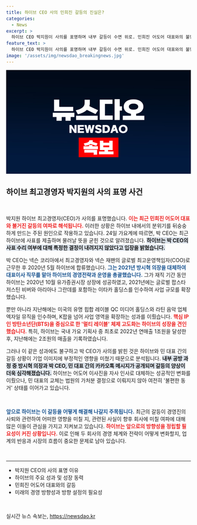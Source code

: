 ```yaml
---
title: 하이브 CEO 사의 민희진 갈등의 진실은?
categories:
  - News
excerpt: >
  하이브 CEO 박지원이 사의를 표명하며 내부 갈등이 수면 위로. 민희진 어도어 대표와의 불협화음으로 기업 이미지에 타격, 새로운 전환점 예고!
feature_text: >
  하이브 CEO 박지원이 사의를 표명하며 내부 갈등이 수면 위로. 민희진 어도어 대표와의 불협화음으로 기업 이미지에 타격, 새로운 전환점 예고!
image: '/assets/img/newsdao_breakingnews.jpg'
---
```


<p><img src="/assets/img/newsdao_breakingnews.jpg" alt="koreaapp 속보" /></p>

<h2 data-ke-size="size26">하이브 최고경영자 박지원의 사의 표명 사건</h2>

<p data-ke-size="size16">&nbsp;</p>

<p>박지원 하이브 최고경영자(CEO)가 사의를 표명했습니다. <b><span style="color: #ee2323;">이는 최근 민희진 어도어 대표와 불거진 갈등의 여파로 해석됩니다.</span></b> 이러한 상황은 하이브 내에서의 분위기를 뒤숭숭하게 만드는 주된 원인으로 작용하고 있습니다. 24일 가요계에 따르면, 박 CEO는 최근 하이브에 사표를 제출하며 물러날 뜻을 굳힌 것으로 알려졌습니다. <b><span style="background-color: #21538527;">하이브는 박 CEO의 사표 수리 여부에 대해 특정한 결정이 내려지지 않았다고 입장을 밝혔습니다.</span></b></p>

<p>박 CEO는 넥슨 코리아에서 최고경영자와 넥슨 재팬의 글로벌 최고운영책임자(COO)로 근무한 후 2020년 5월 하이브에 합류했습니다. <b><span style="color: #1a5490;">그는 2021년 방시혁 의장을 대체하여 대표이사 직무를 맡아 하이브의 경영전략과 운영을 총괄했습니다.</span></b> 그가 재직 기간 동안 하이브는 2020년 10월 유가증권시장 상장에 성공하였고, 2021년에는 글로벌 팝스타 저스틴 비버와 아리아나 그란데를 포함하는 이타카 홀딩스를 인수하여 사업 규모를 확장했습니다.</p>

<p>뿐만 아니라 지난해에는 미국의 유명 힙합 레이블 QC 미디어 홀딩스와 라틴 음악 업체 엑자일 뮤직을 인수하며, K팝을 넘어 사업 영역을 확장하는 성과를 이뤘습니다. <b><span style="color: #ee2323;">핵심 IP인 방탄소년단(BTS)을 중심으로 한 '멀티 레이블' 체제 고도화는 하이브의 성장을 견인했습니다.</span></b> 특히, 하이브는 국내 가요 기획사 중 최초로 2022년 연매출 1조원을 달성한 후, 지난해에는 2조원의 매출을 기록하였습니다.</p>

<p>그러나 이 같은 성과에도 불구하고 박 CEO가 사의를 밝힌 것은 하이브와 민 대표 간의 갈등 상황이 기업 이미지에 부정적인 영향을 미쳤기 때문으로 분석됩니다. <b><span style="background-color: #21538527;">내부 공방 과정 중 방시혁 의장과 박 CEO, 민 대표 간의 카카오톡 메시지가 공개되며 갈등의 양상이 더욱 심각해졌습니다.</span></b> 하이브는 어도어 이사진을 자사 인사로 대체하는 성공적인 변화를 이뤘으나, 민 대표의 교체는 법원의 가처분 결정으로 이뤄지지 않아 여전히 '불편한 동거' 상태를 이어가고 있습니다. </p>

<p data-ke-size="size16">&nbsp;</p>

<p><b><span style="color: #1a5490;">앞으로 하이브는 이 갈등을 어떻게 해결해 나갈지 주목됩니다.</span></b> 최근의 갈등이 경영진의 사퇴와 관련하여 어떠한 영향을 미칠 지, 관련된 사실이 향후 회사에 미칠 여파에 대해 많은 이들이 관심을 가지고 지켜보고 있습니다. <b><span style="color: #ee2323;">하이브는 앞으로의 방향성을 정립할 필요성이 커진 상황입니다.</span></b> 이로 인해 두 회사의 경영 체계와 전략이 어떻게 변화할지, 업계의 반응과 시장의 흐름이 중요한 문제로 남아 있습니다. </p>

<p data-ke-size="size16">&nbsp;</p>

<hr>

<ul>
  <li>박지원 CEO의 사의 표명 이유</li>
  <li>하이브의 주요 성과 및 성장 동력</li>
  <li>민희진 어도어 대표와의 갈등</li>
  <li>미래의 경영 방향성과 방향 설정의 필요성</li>
</ul>

<p data-ke-size="size16">&nbsp;</p>
실시간 뉴스 속보는, <a href="https://newsdao.kr" rel="dofollow">https://newsdao.kr</a>


